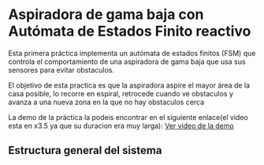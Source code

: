 # Aspiradora de gama baja con Autómata de Estados Finito reactivo
Esta primera práctica implementa un autómata de estados finitos (FSM) que controla el comportamiento de una aspiradora de gama baja que usa sus sensores para evitar obstaculos.

El objetivo de esta practica es que la aspiradora aspire el mayor área de la casa posible, lo recorre en espiral, retrocede cuando ve obstaculos y avanza a una nueva zona en la que no hay obstaculos cerca

La demo de la práctica la podeis encontrar en el siguiente enlace(el video esta en x3.5 ya que su duracion era muy larga): [Ver video de la demo](https://drive.google.com/file/d/1RL-5eyy3iSCq4FYbWVSv6drl4xO3okxa/view?usp=sharing)

## Estructura general del sistema












